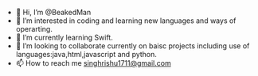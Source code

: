 - 👋 Hi, I’m @BeakedMan
- 👀 I’m interested in coding and learning new languages and ways of operarting.
- 🌱 I’m currently learning Swift.
- 💞️ I’m looking to collaborate currently on baisc projects including use of languages:java,html,javascript and python.
- 📫 How to reach me singhrishu1711@gmail.com

<!---
BeakedMan/BeakedMan is a ✨ special ✨ repository because its `README.md` (this file) appears on your GitHub profile.
You can click the Preview link to take a look at your changes.
--->
